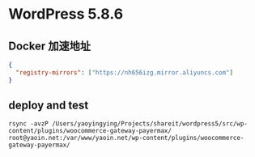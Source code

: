 # WordPress 5.8.6

## Docker 加速地址

```json
{
  "registry-mirrors": ["https://nh656izg.mirror.aliyuncs.com"]
}
```

## deploy and test

```
rsync -avzP /Users/yaoyingying/Projects/shareit/wordpress5/src/wp-content/plugins/woocommerce-gateway-payermax/ root@yaoin.net:/var/www/yaoin.net/wp-content/plugins/woocommerce-gateway-payermax/

```
